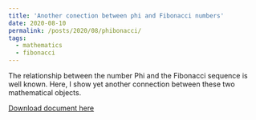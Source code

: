 ```yaml
---
title: 'Another conection between phi and Fibonacci numbers'
date: 2020-08-10
permalink: /posts/2020/08/phibonacci/
tags:
  - mathematics
  - fibonacci
---
```


The relationship between the number Phi and the Fibonacci sequence is well
known. Here, I show yet another connection between these two mathematical
objects.

[Download document here](https://nesper94.github.io/docs/fibmap.pdf)
